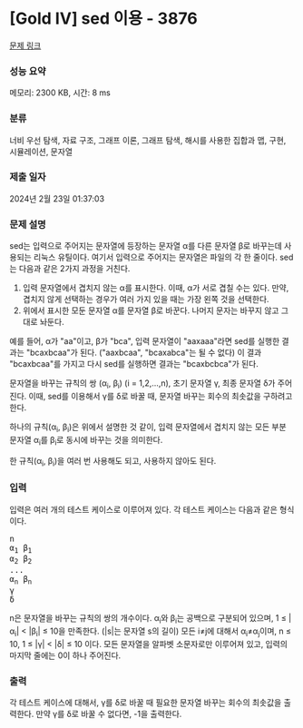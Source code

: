 # [Gold IV] sed 이용 - 3876 

[문제 링크](https://www.acmicpc.net/problem/3876) 

### 성능 요약

메모리: 2300 KB, 시간: 8 ms

### 분류

너비 우선 탐색, 자료 구조, 그래프 이론, 그래프 탐색, 해시를 사용한 집합과 맵, 구현, 시뮬레이션, 문자열

### 제출 일자

2024년 2월 23일 01:37:03

### 문제 설명

<p>sed는 입력으로 주어지는 문자열에 등장하는 문자열 α를 다른 문자열 β로 바꾸는데 사용되는 리눅스 유틸이다. 여기서 입력으로 주어지는 문자열은 파일의 각 한 줄이다. sed는 다음과 같은 2가지 과정을 거친다.</p>

<ol>
	<li>입력 문자열에서 겹치지 않는 α를 표시한다. 이때, α가 서로 겹칠 수는 있다. 만약, 겹치지 않게 선택하는 경우가 여러 가지 있을 때는 가장 왼쪽 것을 선택한다.</li>
	<li>위에서 표시한 모둔 문자열 α를 문자열 β로 바꾼다. 나머지 문자는 바꾸지 않고 그대로 놔둔다.</li>
</ol>

<p>예를 들어, α가 "aa"이고, β가 "bca", 입력 문자열이 "aaxaaa"라면 sed를 실행한 결과는 "bcaxbcaa"가 된다. ("aaxbcaa", "bcaxabca"는 될 수 없다) 이 결과 "bcaxbcaa"를 가지고 다시 sed를 실행하면 결과는 "bcaxbcbca"가 된다.</p>

<p>문자열을 바꾸는 규칙의 쌍 (α<sub>i</sub>, β<sub>i</sub>) (i = 1,2,...,n), 초기 문자열 γ, 최종 문자열 δ가 주어진다. 이때, sed를 이용해서 γ를 δ로 바꿀 때, 문자열 바꾸는 회수의 최솟값을 구하려고 한다.</p>

<p>하나의 규칙(α<sub>i</sub>, β<sub>i</sub>)은 위에서 설명한 것 같이, 입력 문자열에서 겹치지 않는 모든 부분 문자열 α<sub>i</sub>를 β<sub>i</sub>로 동시에 바꾸는 것을 의미한다.</p>

<p>한 규칙(α<sub>i</sub>, β<sub>i</sub>)을 여러 번 사용해도 되고, 사용하지 않아도 된다.</p>

### 입력 

 <p>입력은 여러 개의 테스트 케이스로 이루어져 있다. 각 테스트 케이스는 다음과 같은 형식이다.</p>

<pre>n
α<sub>1</sub> β<sub>1</sub>
α<sub>2</sub> β<sub>2</sub>
...
α<sub>n</sub> β<sub>n</sub>
γ
δ</pre>

<p>n은 문자열을 바꾸는 규칙의 쌍의 개수이다. α<sub>i</sub>와 β<sub>i</sub>는 공백으로 구분되어 있으며, 1 ≤ |α<sub>i</sub>| < |β<sub>i</sub>| ≤ 10을 만족한다. (|s|는 문자열 s의 길이) 모든 i≠j에 대해서 α<sub>i</sub>≠α<sub>j</sub>이며, n ≤ 10, 1 ≤ |γ| < |δ| ≤ 10 이다. 모든 문자열을 알파벳 소문자로만 이루어져 있고, 입력의 마지막 줄에는 0이 하나 주어진다.</p>

### 출력 

 <p>각 테스트 케이스에 대해서, γ를 δ로 바꿀 때 필요한 문자열 바꾸는 회수의 최솟값을 출력한다. 만약 γ를 δ로 바꿀 수 없다면, -1을 출력한다.</p>

